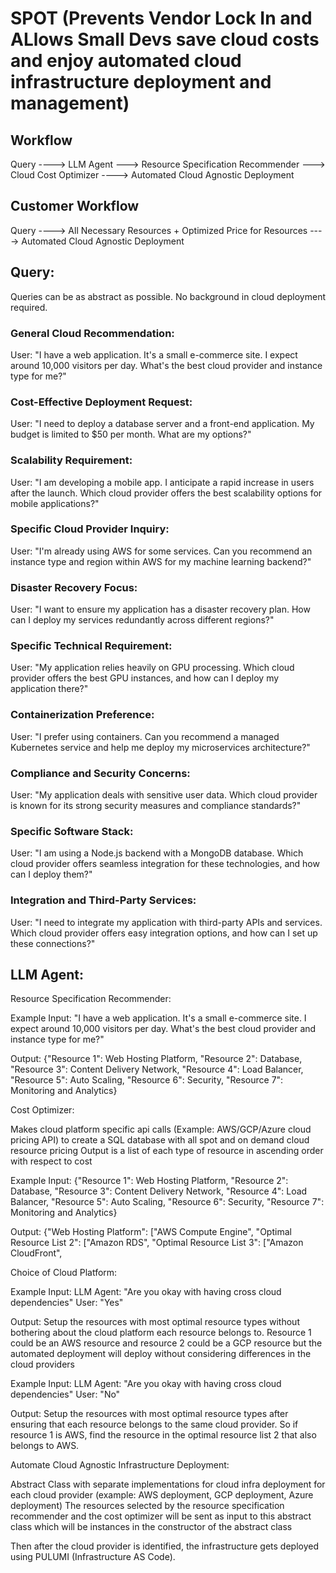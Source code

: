 # SPOT (Prevents Vendor Lock In and ALlows Small Devs save cloud costs and enjoy automated cloud infrastructure deployment and management)


## Workflow



Query ----> LLM Agent ---> Resource Specification Recommender ---> Cloud Cost Optimizer ----> Automated Cloud Agnostic Deployment

## Customer Workflow
Query ----> All Necessary Resources + Optimized Price for Resources ----> Automated Cloud Agnostic Deployment


## Query:
Queries can be as abstract as possible. No background in cloud deployment required.

### General Cloud Recommendation:
User: "I have a web application. It's a small e-commerce site. I expect around 10,000 visitors per day. What's the best cloud provider and instance type for me?"

### Cost-Effective Deployment Request:
User: "I need to deploy a database server and a front-end application. My budget is limited to $50 per month. What are my options?"

### Scalability Requirement:
User: "I am developing a mobile app. I anticipate a rapid increase in users after the launch. Which cloud provider offers the best scalability options for mobile applications?"

### Specific Cloud Provider Inquiry:
User: "I'm already using AWS for some services. Can you recommend an instance type and region within AWS for my machine learning backend?"

### Disaster Recovery Focus:
User: "I want to ensure my application has a disaster recovery plan. How can I deploy my services redundantly across different regions?"

### Specific Technical Requirement:
User: "My application relies heavily on GPU processing. Which cloud provider offers the best GPU instances, and how can I deploy my application there?"

### Containerization Preference:
User: "I prefer using containers. Can you recommend a managed Kubernetes service and help me deploy my microservices architecture?"

### Compliance and Security Concerns:
User: "My application deals with sensitive user data. Which cloud provider is known for its strong security measures and compliance standards?"

### Specific Software Stack:
User: "I am using a Node.js backend with a MongoDB database. Which cloud provider offers seamless integration for these technologies, and how can I deploy them?"

### Integration and Third-Party Services:
User: "I need to integrate my application with third-party APIs and services. Which cloud provider offers easy integration options, and how can I set up these connections?"


## LLM Agent:

Resource Specification Recommender:

Example Input: "I have a web application. It's a small e-commerce site. I expect around 10,000 visitors per day. What's the best cloud provider and instance type for me?"

Output:        {"Resource 1": Web Hosting Platform,
                "Resource 2": Database,
                "Resource 3": Content Delivery Network,
                "Resource 4": Load Balancer,
                "Resource 5": Auto Scaling,
                "Resource 6": Security,
                "Resource 7": Monitoring and Analytics} 

                
Cost Optimizer:

Makes cloud platform specific api calls (Example: AWS/GCP/Azure cloud pricing API) to create a SQL database with all spot and on demand cloud resource pricing
Output is a list of each type of resource in ascending order with respect to cost

Example Input: {"Resource 1": Web Hosting Platform,
                "Resource 2": Database,
                "Resource 3": Content Delivery Network,
                "Resource 4": Load Balancer,
                "Resource 5": Auto Scaling,
                "Resource 6": Security,
                "Resource 7": Monitoring and Analytics} 

Output: {"Web Hosting Platform": ["AWS Compute Engine", 
         "Optimal Resource List 2": ["Amazon RDS",
         "Optimal Resource List 3": ["Amazon CloudFront",



Choice of Cloud Platform:

Example Input:
LLM Agent: "Are you okay with having cross cloud dependencies"
User: "Yes"

Output:
Setup the resources with most optimal resource types without bothering about the cloud platform each resource belongs to. Resource 1 could be an AWS resource and resource 2 could be a GCP resource but the automated deployment will deploy without considering differences in the cloud providers

Example Input: 
LLM Agent: "Are you okay with having cross cloud dependencies"
User: "No"

Output:
Setup the resources with most optimal resource types after ensuring that each resource belongs to the same cloud provider. So if resource 1 is AWS, find the resource in the optimal resource list 2 that also belongs to AWS. 



Automate Cloud Agnostic Infrastructure Deployment:

Abstract Class with separate implementations for cloud infra deployment for each cloud provider (example: AWS deployment, GCP deployment, Azure deployment)
The resources selected by the resource specification recommender and the cost optimizer will be sent as input to this abstract class which will be instances in the constructor of the abstract class

Then after the cloud provider is identified, the infrastructure gets deployed using PULUMI (Infrastructure AS Code). 




